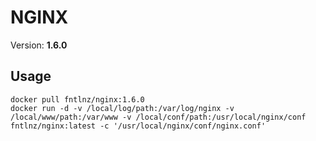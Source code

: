 # NGINX
Version: **1.6.0**

## Usage

```
docker pull fntlnz/nginx:1.6.0
docker run -d -v /local/log/path:/var/log/nginx -v /local/www/path:/var/www -v /local/conf/path:/usr/local/nginx/conf fntlnz/nginx:latest -c '/usr/local/nginx/conf/nginx.conf'
```
